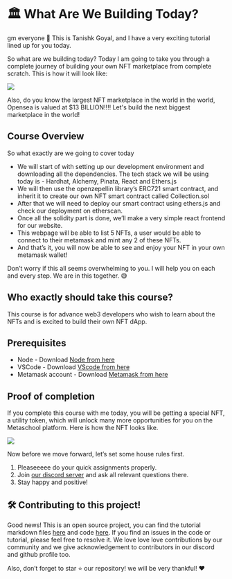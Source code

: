 ﻿# 🏛️ What Are We Building Today?
  
gm everyone 🌈 This is Tanishk Goyal, and I have a very exciting tutorial lined up for you today.

So what are we building today? Today I am going to take you through a complete journey of building your own NFT marketplace from complete scratch. This is how it will look like:

![](https://metaschool.s3-ap-southeast-1.amazonaws.com/images/R4hxCdLE7vRF5leridkVn6Q3Q44t0canVfN2lHDg.png)

Also, do you know the largest NFT marketplace in the world in the world, Opensea is valued at $13 BILLION!!!! Let's build the next biggest marketplace in the world!

## Course Overview

So what exactly are we going to cover today

-   We will start of with setting up our development environment and downloading all the dependencies. The tech stack we will be using today is - Hardhat, Alchemy, Pinata, React and Ethers.js
-   We will then use the openzepellin library’s ERC721 smart contract, and inherit it to create our own NFT smart contract called Collection.sol
-   After that we will need to deploy our smart contract using ethers.js and check our deployment on etherscan.
-   Once all the solidity part is done, we’ll make a very simple react frontend for our website.
-   This webpage will be able to list 5 NFTs, a user would be able to connect to their metamask and mint any 2 of these NFTs.
-   And that’s it, you will now be able to see and enjoy your NFT in your own metamask wallet!

Don’t worry if this all seems overwhelming to you. I will help you on each and every step. We are in this together. 😅

## Who exactly should take this course?
This course is for advance web3 developers who wish to learn about the NFTs and is excited to build their own NFT dApp.

## Prerequisites
- Node - Download [Node from here](https://nodejs.org/en/)
- VSCode - Download [VScode from here](https://code.visualstudio.com/)
- Metamask account - Download [Metamask from here](https://metamask.io/)

## Proof of completion
If you complete this course with me today, you will be getting a special NFT, a utility token, which will unlock many more opportunities for you on the Metaschool platform. Here is how the NFT looks like.

![](https://github-production-user-asset-6210df.s3.amazonaws.com/129931419/240162805-39ec7f2b-da59-4a3c-b81f-90e3fe8c50c4.gif)

Now before we move forward, let’s set some house rules first.

1.  Pleaseeeee do your quick assignments properly.
2.  Join  [our discord server](https://discord.gg/vbVMUwXWgc)  and ask all relevant questions there.
3.  Stay happy and positive! 

## **🛠 Contributing to this project!**
Good news! This is an open source project, you can find the tutorial markdown files  [here](https://github.com/0xmetaschool/Learning-Projects)  and code  [here](https://github.com/0xmetaschool/Learning-Projects/tree/2c2376f58de7ad80013b8d9b478fbc28b72d0e31/Launch%20your%20own%20epic%20NFT%20marketplace). If you find an issues in the code or tutorial, please feel free to resolve it. We love love love contributions by our community and we give acknowledgement to contributors in our discord and github profile too.

Also, don’t forget to star ⭐️ our repository! we will be very thankful! ♥️

